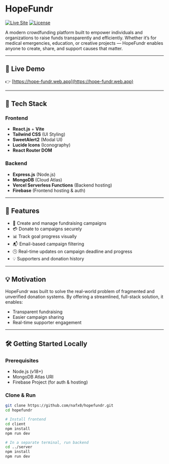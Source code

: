 # HopeFundr

[![Live Site](https://img.shields.io/badge/Live-Demo-green?style=for-the-badge)](https://hope-fundr.web.app)
[![License](https://img.shields.io/github/license/nafx0/hopefundr?style=for-the-badge)](./LICENSE)

A modern crowdfunding platform built to empower individuals and organizations to raise funds transparently and efficiently. Whether it’s for medical emergencies, education, or creative projects — HopeFundr enables anyone to create, share, and support causes that matter.

---

## 🚀 Live Demo

👉 [https://hope-fundr.web.app](https://hope-fundr.web.app)

---

## 🧩 Tech Stack

### Frontend
- **React.js** + **Vite**
- **Tailwind CSS** (UI Styling)
- **SweetAlert2** (Modal UI)
- **Lucide Icons** (Iconography)
- **React Router DOM**

### Backend
- **Express.js** (Node.js)
- **MongoDB** (Cloud Atlas)
- **Vercel Serverless Functions** (Backend hosting)
- **Firebase** (Frontend hosting & auth)

---

## 📌 Features

- 🧑 Create and manage fundraising campaigns
- 💳 Donate to campaigns securely
- 📊 Track goal progress visually
- 📬 Email-based campaign filtering
- 🕓 Real-time updates on campaign deadline and progress
- 💡 Supporters and donation history

---

## 💡 Motivation

HopeFundr was built to solve the real-world problem of fragmented and unverified donation systems. By offering a streamlined, full-stack solution, it enables:
- Transparent fundraising
- Easier campaign sharing
- Real-time supporter engagement

---

## 🛠️ Getting Started Locally

### Prerequisites
- Node.js (v18+)
- MongoDB Atlas URI
- Firebase Project (for auth & hosting)

### Clone & Run
```bash
git clone https://github.com/nafx0/hopefundr.git
cd hopefundr

# Install frontend
cd client
npm install
npm run dev

# In a separate terminal, run backend
cd ../server
npm install
npm run dev
